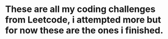 # These are all my coding challenges from Leetcode, i attempted more but for now these are the ones i finished.
